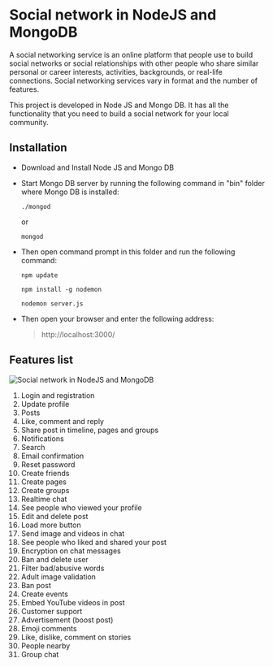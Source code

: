 # Social network in NodeJS and MongoDB

A social networking service is an online platform that people use to build social networks or social relationships with other people who share similar personal or career interests, activities, backgrounds, or real-life connections. Social networking services vary in format and the number of features.

This project is developed in Node JS and Mongo DB. It has all the functionality that you need to build a social network for your local community.

## Installation

- Download and Install Node JS and Mongo DB

- Start Mongo DB server by running the following command in "bin" folder where Mongo DB is installed:
    ```
    ./mongod
    ```
    or
    ```
    mongod
    ```

- Then open command prompt in this folder and run the following command:
    ```
    npm update
    ```
    ```
    npm install -g nodemon
    ```
    ```
    nodemon server.js
    ```

- Then open your browser and enter the following address:
    > http://localhost:3000/

## Features list

![Social network in NodeJS and MongoDB](https://adnan-tech.com/uploads/social-networking-site-nodejs-mongodb.png)


1. Login and registration
2. Update profile
3. Posts
4. Like, comment and reply
5. Share post in timeline, pages and groups
6. Notifications
7. Search
8. Email confirmation
9. Reset password
10. Create friends
11. Create pages
12. Create groups
13. Realtime chat
14. See people who viewed your profile
15. Edit and delete post
16. Load more button
17. Send image and videos in chat
18. See people who liked and shared your post
19. Encryption on chat messages
20. Ban and delete user
21. Filter bad/abusive words
22. Adult image validation
23. Ban post
24. Create events
25. Embed YouTube videos in post
26. Customer support
27. Advertisement (boost post)
28. Emoji comments
29. Like, dislike, comment on stories
30. People nearby
31. Group chat